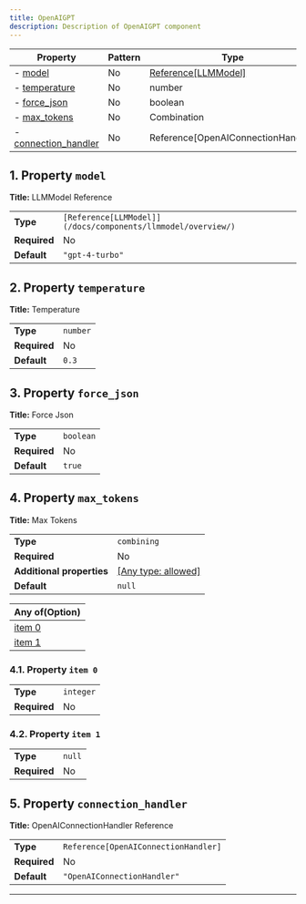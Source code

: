 ```yaml
---
title: OpenAIGPT
description: Description of OpenAIGPT component
---
```


| Property                                     | Pattern | Type                               | Deprecated | Definition | Title/Description                 |
| -------------------------------------------- | ------- | ---------------------------------- | ---------- | ---------- | --------------------------------- |
| - [model](#model )                           | No      | [Reference[LLMModel]](/docs/components/llmmodel/overview/)                | No         | -          | LLMModel Reference                |
| - [temperature](#temperature )               | No      | number                             | No         | -          | Temperature                       |
| - [force_json](#force_json )                 | No      | boolean                            | No         | -          | Force Json                        |
| - [max_tokens](#max_tokens )                 | No      | Combination                        | No         | -          | Max Tokens                        |
| - [connection_handler](#connection_handler ) | No      | Reference[OpenAIConnectionHandler] | No         | -          | OpenAIConnectionHandler Reference |

## <a name="model"></a>1. Property `model`

**Title:** LLMModel Reference

|              |                       |
| ------------ | --------------------- |
| **Type**     | `[Reference[LLMModel]](/docs/components/llmmodel/overview/)` |
| **Required** | No                    |
| **Default**  | `"gpt-4-turbo"`       |

## <a name="temperature"></a>2. Property `temperature`

**Title:** Temperature

|              |          |
| ------------ | -------- |
| **Type**     | `number` |
| **Required** | No       |
| **Default**  | `0.3`    |

## <a name="force_json"></a>3. Property `force_json`

**Title:** Force Json

|              |           |
| ------------ | --------- |
| **Type**     | `boolean` |
| **Required** | No        |
| **Default**  | `true`    |

## <a name="max_tokens"></a>4. Property `max_tokens`

**Title:** Max Tokens

|                           |                                                                           |
| ------------------------- | ------------------------------------------------------------------------- |
| **Type**                  | `combining`                                                               |
| **Required**              | No                                                                        |
| **Additional properties** | [[Any type: allowed]](# "Additional Properties of any type are allowed.") |
| **Default**               | `null`                                                                    |

| Any of(Option)                 |
| ------------------------------ |
| [item 0](#max_tokens_anyOf_i0) |
| [item 1](#max_tokens_anyOf_i1) |

### <a name="max_tokens_anyOf_i0"></a>4.1. Property `item 0`

|              |           |
| ------------ | --------- |
| **Type**     | `integer` |
| **Required** | No        |

### <a name="max_tokens_anyOf_i1"></a>4.2. Property `item 1`

|              |        |
| ------------ | ------ |
| **Type**     | `null` |
| **Required** | No     |

## <a name="connection_handler"></a>5. Property `connection_handler`

**Title:** OpenAIConnectionHandler Reference

|              |                                      |
| ------------ | ------------------------------------ |
| **Type**     | `Reference[OpenAIConnectionHandler]` |
| **Required** | No                                   |
| **Default**  | `"OpenAIConnectionHandler"`          |

----------------------------------------------------------------------------------------------------------------------------
